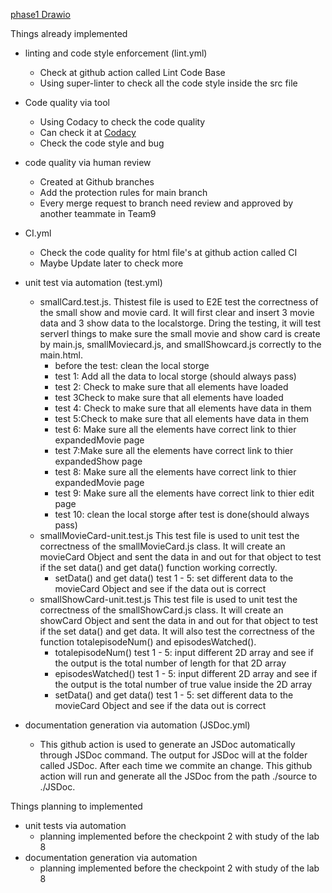 [phase1 Drawio](/admin/cipipeline/phase1.drawio.png)

Things already implemented
  - linting and code style enforcement (lint.yml)
    - Check at github action called Lint Code Base
    - Using super-linter to check all the code style inside the src file
  - Code quality via tool 
    - Using Codacy to check the code quality
    - Can check it at [Codacy](https://app.codacy.com/gh/cse110-fa22-group9/Team9Repository/dashboard )
    - Check the code style and bug
  - code quality via human review
    - Created at Github branches
    - Add the protection rules for main branch
    - Every merge request to branch need review and approved by another teammate in Team9
  - CI.yml
    - Check the code quality for html file's at github action called CI
    - Maybe Update later to check more

  - unit test via automation (test.yml)
    - smallCard.test.js. Thistest file is used to E2E test the correctness of the small show and movie card. It will first clear and insert 3 movie data and 3 show data to the localstorge. Dring the testing, it will test serverl things to make sure the small movie and show card is create by main.js, smallMoviecard.js, and smallShowcard.js correctly to the main.html.
      - before the test: clean the local storge
      - test 1: Add all the data to local storge (should always pass)
      - test 2: Check to make sure that all <small-movie-card> elements have loaded
      - test 3Check to make sure that all <small-show-card> elements have loaded
      - test 4: Check to make sure that all <small-movie-card> elements have data in them
      - test 5:Check to make sure that all <small-show-card> elements have data in them
      - test 6: Make sure all the <small-movie-card> elements have correct link to thier expandedMovie page
      - test 7:Make sure all the <small-show-card> elements have correct link to thier expandedShow page
      - test 8: Make sure all the <small-movie-card> elements have correct link to thier expandedMovie page
      - test 9: Make sure all the <small-show-card> elements have correct link to thier edit page
      - test 10: clean the local storge after test is done(should always pass) 
    - smallMovieCard-unit.test.js This test file is used to unit test the correctness of the smallMovieCard.js class. It will create an movieCard Object and sent the data in and out for that object to test if the set data() and get data() function working correctly.
      - setData() and get data() test 1 - 5: set different data to the movieCard Object and see if the data out is correct
    - smallShowCard-unit.test.js This test file is used to unit test the correctness of the smallShowCard.js class. It will create an showCard Object and sent the data in and out for that object to test if the set data() and get data. It will also test the correctness of the function totalepisodeNum() and episodesWatched().
      - totalepisodeNum() test 1 - 5: input different 2D array and see if the output is the total number of length for that 2D array
      - episodesWatched() test 1 - 5: input different 2D array and see if the output is the total number of true value inside the 2D array
      - setData() and get data() test 1 - 5: set different data to the movieCard Object and see if the data out is correct

- documentation generation via automation (JSDoc.yml)
  - This github action is used to generate an JSDoc automatically through JSDoc command. The output for JSDoc will at the folder called JSDoc. After each time we commite an change. This github action will run and generate all the JSDoc from the path ./source to ./JSDoc.


Things planning to implemented
  - unit tests via automation
    - planning implemented before the checkpoint 2 with study of the lab 8
  - documentation generation via automation 
    -  planning implemented before the checkpoint 2 with study of the lab 8